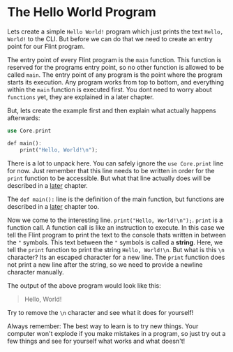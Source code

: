# The Hello World Program

Lets create a simple `Hello World!` program which just prints the text `Hello, World!` to the CLI. But before we can do that we need to create an entry point for our Flint program.

The entry point of every Flint program is the `main` function. This function is reserved for the programs entry point, so no other function is allowed to be called `main`. The entry point of any program is the point where the program starts its execution. Any program works from top to bottom, and everything within the `main` function is executed first. You dont need to worry about `functions` yet, they are explained in a later chapter.

But, lets create the example first and then explain what actually happens afterwards:

```rs
use Core.print

def main():
    print("Hello, World!\n");
```

There is a lot to unpack here. You can safely ignore the `use Core.print` line for now. Just remember that this line needs to be written in order for the `print` function to be accessible. But what that line actually does will be described in a [later](wiki/src/beginners_guide/5_functions.md) chapter.

The `def main():` line is the definition of the main function, but functions are described in a [later](wiki/src/beginners_guide/5_functions.md) chapter too.

Now we come to the interesting line. `print("Hello, World!\n");`. `print` is a function call. A function call is like an instruction to execute. In this case we tell the Flint program to print the text to the console thats written in between the `"` symbols. This text between the `"` symbols is called a **string**. Here, we tell the `print` function to print the string `Hello, World!\n`. But what is this `\n` character? Its an escaped character for a new line. The `print` function does not print a new line after the string, so we need to provide a newline character manually.

The output of the above program would look like this:

> Hello, World!

Try to remove the `\n` character and see what it does for yourself!

Always remember: The best way to learn is to try new things. Your computer won't explode if you make mistakes in a program, so just try out a few things and see for yourself what works and what doesn't!
